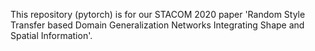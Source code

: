 This repository (pytorch) is for our STACOM 2020 paper 'Random Style Transfer based Domain Generalization Networks Integrating Shape and Spatial Information'.



